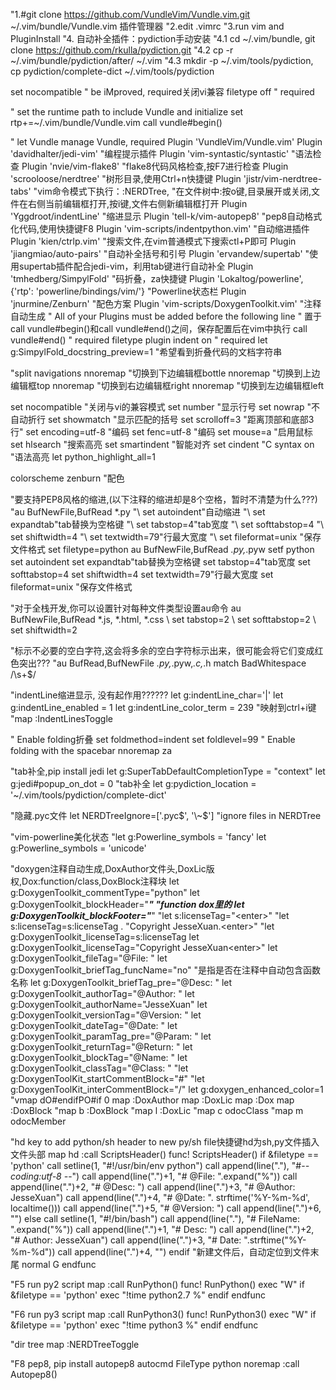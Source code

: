 "1.#git clone https://github.com/VundleVim/Vundle.vim.git ~/.vim/bundle/Vundle.vim 插件管理器
"2.edit .vimrc
"3.run vim and PluginInstall
"4. 自动补全插件：pydiction手动安装
"4.1 cd ~/.vim/bundle, git clone https://github.com/rkulla/pydiction.git
"4.2 cp -r ~/.vim/bundle/pydiction/after/ ~/.vim
"4.3 mkdir -p ~/.vim/tools/pydiction, cp pydiction/complete-dict ~/.vim/tools/pydiction

set nocompatible              " be iMproved, required关闭vi兼容
filetype off                  " required
 
" set the runtime path to include Vundle and initialize
set rtp+=~/.vim/bundle/Vundle.vim
call vundle#begin()
 
" let Vundle manage Vundle, required
Plugin 'VundleVim/Vundle.vim'
Plugin 'davidhalter/jedi-vim' "编程提示插件
Plugin 'vim-syntastic/syntastic' "语法检查
Plugin 'nvie/vim-flake8' "flake8代码风格检查,按F7进行检查
Plugin 'scrooloose/nerdtree' "树形目录,使用Ctrl+n快捷键
Plugin 'jistr/vim-nerdtree-tabs' "vim命令模式下执行：:NERDTree,
"在文件树中:按o键,目录展开或关闭,文件在右侧当前编辑框打开,按i键,文件右侧新编辑框打开
Plugin 'Yggdroot/indentLine' "缩进显示
Plugin 'tell-k/vim-autopep8' "pep8自动格式化代码,使用快捷键F8
Plugin 'vim-scripts/indentpython.vim' "自动缩进插件
Plugin 'kien/ctrlp.vim' "搜索文件,在vim普通模式下搜索ctl+P即可
Plugin 'jiangmiao/auto-pairs' "自动补全括号和引号
Plugin 'ervandew/supertab' "使用supertab插件配合jedi-vim，利用tab键进行自动补全
Plugin 'tmhedberg/SimpylFold' "码折叠，za快捷键
Plugin 'Lokaltog/powerline', {'rtp': 'powerline/bindings/vim/'} "Powerline状态栏
Plugin 'jnurmine/Zenburn' "配色方案
Plugin 'vim-scripts/DoxygenToolkit.vim' "注释自动生成
" All of your Plugins must be added before the following line
" 置于call vundle#begin()和call vundle#end()之间，保存配置后在vim中执行
call vundle#end()            " required
filetype plugin indent on    " required
let g:SimpylFold_docstring_preview=1 "希望看到折叠代码的文档字符串

"split navigations
nnoremap <C-J> <C-W><C-J> "切换到下边编辑框bottle
nnoremap <C-K> <C-W><C-K> "切换到上边编辑框top
nnoremap <C-L> <C-W><C-L> "切换到右边编辑框right
nnoremap <C-H> <C-W><C-H> "切换到左边编辑框left

set nocompatible "关闭与vi的兼容模式
set number "显示行号
set nowrap    "不自动折行
set showmatch    "显示匹配的括号
set scrolloff=3        "距离顶部和底部3行"
set encoding=utf-8  "编码
set fenc=utf-8      "编码
set mouse=a        "启用鼠标
set hlsearch        "搜索高亮
set smartindent    "智能对齐
set cindent        "C
syntax on    "语法高亮
let python_highlight_all=1

colorscheme zenburn "配色

"要支持PEP8风格的缩进,(以下注释的缩进却是8个空格，暂时不清楚为什么???)
"au BufNewFile,BufRead *.py
"\ set autoindent"自动缩进
"\ set expandtab"tab替换为空格键
"\ set tabstop=4"tab宽度
"\ set softtabstop=4
"\ set shiftwidth=4
"\ set textwidth=79"行最大宽度
"\ set fileformat=unix "保存文件格式
set filetype=python
au BufNewFile,BufRead *.py,*.pyw setf python
set autoindent
set expandtab"tab替换为空格键
set tabstop=4"tab宽度
set softtabstop=4
set shiftwidth=4
set textwidth=79"行最大宽度
set fileformat=unix "保存文件格式

"对于全栈开发,你可以设置针对每种文件类型设置au命令
au BufNewFile,BufRead *.js, *.html, *.css
\ set tabstop=2
\ set softtabstop=2
\ set shiftwidth=2

"标示不必要的空白字符,这会将多余的空白字符标示出来，很可能会将它们变成红色突出???
"au BufRead,BufNewFile *.py,*.pyw,*.c,*.h match BadWhitespace /\s\+$/

"indentLine缩进显示, 没有起作用??????
let g:indentLine_char='|'
let g:indentLine_enabled = 1
let g:indentLine_color_term = 239
"映射到ctrl+i键
"map <C-i> :IndentLinesToggle<CR>

" Enable folding折叠
set foldmethod=indent
set foldlevel=99
" Enable folding with the spacebar
nnoremap <space> za

"tab补全,pip install jedi
let g:SuperTabDefaultCompletionType = "context"
let g:jedi#popup_on_dot = 0
"tab补全
let g:pydiction_location = '~/.vim/tools/pydiction/complete-dict'

"隐藏.pyc文件
let NERDTreeIgnore=['\.pyc$', '\~$'] "ignore files in NERDTree

"vim-powerline美化状态
"let g:Powerline_symbols = 'fancy'
let g:Powerline_symbols = 'unicode'

"doxygen注释自动生成,DoxAuthor文件头,DoxLic版权,Dox:function/class,DoxBlock注释块
let g:DoxygenToolkit_commentType="python"
let g:DoxygenToolkit_blockHeader="*******************************************************" "function dox里的 
let g:DoxygenToolkit_blockFooter="*******************************************************"
"let s:licenseTag="\<enter>"
"let s:licenseTag=s:licenseTag . "Copyright JesseXuan.\<enter>"
"let g:DoxygenToolkit_licenseTag=s:licenseTag
let g:DoxygenToolkit_licenseTag="Copyright JesseXuan\<enter>"
let g:DoxygenToolkit_fileTag="@File: "
let g:DoxygenToolkit_briefTag_funcName="no" "是指是否在注释中自动包含函数名称
let g:DoxygenToolkit_briefTag_pre="@Desc: "
let g:DoxygenToolkit_authorTag="@Author: "
let g:DoxygenToolkit_authorName="JesseXuan"
let g:DoxygenToolkit_versionTag="@Version: "
let g:DoxygenToolkit_dateTag="@Date: "
let g:DoxygenToolkit_paramTag_pre="@Param: "
let g:DoxygenToolkit_returnTag="@Return: "
let g:DoxygenToolkit_blockTag="@Name: "
let g:DoxygenToolkit_classTag="@Class: "
"let g:DoxygenToolKit_startCommentBlock="#"
"let g:DoxygenToolKit_interCommentBlock="/"
let g:doxygen_enhanced_color=1
"vmap <C-S-P>    dO#endif<Esc>PO#if 0<Esc>
map <F9> :DoxAuthor<CR>
map <F10> :DoxLic<CR>
map <F11> :Dox<CR>
map <F12> :DoxBlock<CR>
"map <F4>b :DoxBlock<CR>
"map <F4>l :DoxLic<CR>
"map <F4>c odocClass<C-B>
"map <F4>m odocMember<C-B>

"hd key to add python/sh header to new py/sh file快捷键hd为sh,py文件插入文件头部
map hd :call ScriptsHeader()<CR>
func! ScriptsHeader()
  if &filetype == 'python'
    call setline(1, "#!/usr/bin/env python")
    call append(line("."), "#-*- coding:utf-8 -*-")
    call append(line(".")+1, "\# @File: ".expand("%"))
    call append(line(".")+2, "\# @Desc: ")
    call append(line(".")+3, "# @Author: JesseXuan")
    call append(line(".")+4, "# @Date: ". strftime('%Y-%m-%d', localtime()))
    call append(line(".")+5, "# @Version: ")
    call append(line(".")+6, "")
  else
    call setline(1, "#!/bin/bash")
    call append(line("."), "\# FileName: ".expand("%"))
    call append(line(".")+1, "\# Desc: ")
    call append(line(".")+2, "\# Author: JesseXuan")
    call append(line(".")+3, "\# Date: ".strftime("%Y-%m-%d"))
    call append(line(".")+4, "")
  endif
  "新建文件后，自动定位到文件末尾
  normal G
endfunc

"F5 run py2 script
map <F5> :call RunPython()<CR>
func! RunPython()
  exec "W"
  if &filetype == 'python'
    exec "!time python2.7 %"
  endif
endfunc

"F6 run py3 script
map <F6> :call RunPython3()<CR>
func! RunPython3()
  exec "W"
  if &filetype == 'python'
    exec "!time python3 %"
  endif
endfunc


"dir tree
map <C-n> :NERDTreeToggle<CR>

"F8 pep8, pip install autopep8
autocmd FileType python noremap <buffer> <F8> :call Autopep8()<CR>

